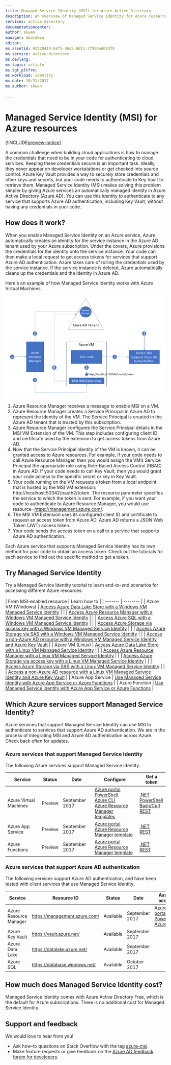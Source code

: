 ```yaml
---
title: Managed Service Identity (MSI) for Azure Active Directory
description: An overview of Managed Service Identity for Azure resources.
services: active-directory
documentationcenter: 
author: skwan
manager: mbaldwin
editor: 
ms.assetid: 0232041d-b8f5-4bd2-8d11-27999ad69370
ms.service: active-directory
ms.devlang: 
ms.topic: article
ms.tgt_pltfrm: 
ms.workload: identity
ms.date: 10/31/2017
ms.author: skwan

---
```


#  Managed Service Identity (MSI) for Azure resources

[!INCLUDE[preview-notice](../../includes/active-directory-msi-preview-notice.md)]

A common challenge when building cloud applications is how to manage the credentials that need to be in your code for authenticating to cloud services. Keeping these credentials secure is an important task. Ideally, they never appear on developer workstations or get checked into source control. Azure Key Vault provides a way to securely store credentials and other keys and secrets, but your code needs to authenticate to Key Vault to retrieve them. Managed Service Identity (MSI) makes solving this problem simpler by giving Azure services an automatically managed identity in Azure Active Directory (Azure AD). You can use this identity to authenticate to any service that supports Azure AD authentication, including Key Vault, without having any credentials in your code.

## How does it work?

When you enable Managed Service Identity on an Azure service, Azure automatically creates an identity for the service instance in the Azure AD tenant used by your Azure subscription.  Under the covers, Azure provisions the credentials for the identity onto the service instance.  Your code can then make a local request to get access tokens for services that support Azure AD authentication.  Azure takes care of rolling the credentials used by the service instance.  If the service instance is deleted, Azure automatically cleans up the credentials and the identity in Azure AD.

Here's an example of how Managed Service Identity works with Azure Virtual Machines.

![Virtual Machine MSI example](./media/msi-vm-example.png)

1. Azure Resource Manager receives a message to enable MSI on a VM.
2. Azure Resource Manager creates a Service Principal in Azure AD to represent the identity of the VM. The Service Principal is created in the Azure AD tenant that is trusted by this subscription.
3. Azure Resource Manager configures the Service Principal details in the MSI VM Extension of the VM.  This step includes configuring client ID and certificate used by the extension to get access tokens from Azure AD.
4. Now that the Service Principal identity of the VM is known, it can be granted access to Azure resources.  For example, if your code needs to call Azure Resource Manager, then you would assign the VM’s Service Principal the appropriate role using Role-Based Access Control (RBAC) in Azure AD.  If your code needs to call Key Vault, then you would grant your code access to the specific secret or key in Key Vault.
5. Your code running on the VM requests a token from a local endpoint that is hosted by the MSI VM extension:  http://localhost:50342/oauth2/token.  The resource parameter specifies the service to which the token is sent. For example, if you want your code to authenticate to Azure Resource Manager, you would use resource=https://management.azure.com/.
6. The MSI VM Extension uses its configured client ID and certificate to request an access token from Azure AD.  Azure AD returns a JSON Web Token (JWT) access token.
7. Your code sends the access token on a call to a service that supports Azure AD authentication.

Each Azure service that supports Managed Service Identity has its own method for your code to obtain an access token. Check out the tutorials for each service to find out the specific method to get a token.

## Try Managed Service Identity

Try a Managed Service Identity tutorial to learn end-to-end scenarios for accessing different Azure resources:
<br><br>
| From MSI-enabled resource | Learn how to |
| ------- | -------- |
| Azure VM (Windows) | [Access Azure Data Lake Store with a Windows VM Managed Service Identity](msi-tutorial-windows-vm-access-datalake.md) |
|                    | [Access Azure Resource Manager with a Windows VM Managed Service Identity](msi-tutorial-windows-vm-access-arm.md) |
|                    | [Access Azure SQL with a Windows VM Managed Service Identity](msi-tutorial-windows-vm-access-sql.md) |
|                    | [Access Azure Storage via access key with a Windows VM Managed Service Identity](msi-tutorial-windows-vm-access-storage.md) |
|                    | [Access Azure Storage via SAS with a Windows VM Managed Service Identity](msi-tutorial-windows-vm-access-storage-sas.md) |
|                    | [Access a non-Azure AD resource with a Windows VM Managed Service Identity and Azure Key Vault](msi-tutorial-windows-vm-access-nonaad.md) |
| Azure VM (Linux)   | [Access Azure Data Lake Store with a Linux VM Managed Service Identity](msi-tutorial-linux-vm-access-datalake.md) |
|                    | [Access Azure Resource Manager with a Linux VM Managed Service Identity](msi-tutorial-linux-vm-access-arm.md) |
|                    | [Access Azure Storage via access key with a Linux VM Managed Service Identity](msi-tutorial-linux-vm-access-storage.md) |
|                    | [Access Azure Storage via SAS with a Linux VM Managed Service Identity](msi-tutorial-linux-vm-access-storage-sas.md) |
|                    | [Access a non-Azure AD resource with a Linux VM Managed Service Identity and Azure Key Vault](msi-tutorial-linux-vm-access-nonaad.md) |
| Azure App Service  | [Use Managed Service Identity with Azure App Service or Azure Functions](/azure/app-service/app-service-managed-service-identity) |
| Azure Function     | [Use Managed Service Identity with Azure App Service or Azure Functions](/azure/app-service/app-service-managed-service-identity) |

## Which Azure services support Managed Service Identity?

Azure services that support Managed Service Identity can use MSI to authenticate to services that support Azure AD authentication.  We are in the process of integrating MSI and Azure AD authentication across Azure.  Check back often for updates.

### Azure services that support Managed Service Identity

The following Azure services support Managed Service Identity.

| Service | Status | Date | Configure | Get a token |
| ------- | ------ | ---- | --------- | ----------- |
| Azure Virtual Machines | Preview | September 2017 | [Azure portal](msi-qs-configure-portal-windows-vm.md)<br>[PowerShell](msi-qs-configure-powershell-windows-vm.md)<br>[Azure CLI](msi-qs-configure-cli-windows-vm.md)<br>[Azure Resource Manager templates](msi-qs-configure-template-windows-vm.md) | [.NET](msi-how-to-get-access-token-using-msi.md#net)<br>[PowerShell](msi-how-to-get-access-token-using-msi.md#azure-powershell-token)<br>[Bash/Curl](msi-how-to-get-access-token-using-msi.md#bashcurl)<br>[REST](msi-how-to-get-access-token-using-msi.md#rest) |
| Azure App Service | Preview | September 2017 | [Azure portal](/azure/app-service/app-service-managed-service-identity#using-the-azure-portal)<br>[Azure Resource Manager template](/azure/app-service/app-service-managed-service-identity#using-an-azure-resource-manager-template) | [.NET](/azure/app-service/app-service-managed-service-identity#asal)<br>[REST](/azure/app-service/app-service-managed-service-identity#using-the-rest-protocol) |
| Azure Functions | Preview | September 2017 | [Azure portal](/azure/app-service/app-service-managed-service-identity#using-the-azure-portal)<br>[Azure Resource Manager template](/azure/app-service/app-service-managed-service-identity#using-an-azure-resource-manager-template) | [.NET](/azure/app-service/app-service-managed-service-identity#asal)<br>[REST](/azure/app-service/app-service-managed-service-identity#using-the-rest-protocol) |

### Azure services that support Azure AD authentication

The following services support Azure AD authentication, and have been tested with client services that use Managed Service Identity.

| Service | Resource ID | Status | Date | Assign access |
| ------- | ----------- | ------ | ---- | ------------- |
| Azure Resource Manager | https://management.azure.com/ | Available | September 2017 | [Azure portal](msi-howto-assign-access-portal.md) <br>[PowerShell](msi-howto-assign-access-powershell.md) <br>[Azure CLI](msi-howto-assign-access-CLI.md) |
| Azure Key Vault | https://vault.azure.net/ | Available | September 2017 | |
| Azure Data Lake | https://datalake.azure.net/ | Available | September 2017 | |
| Azure SQL | https://database.windows.net/ | Available | October 2017 | |

## How much does Managed Service Identity cost?

Managed Service Identity comes with Azure Active Directory Free, which is the default for Azure subscriptions.  There is no additional cost for Managed Service Identity.

## Support and feedback

We would love to hear from you!

* Ask how-to questions on Stack Overflow with the tag [azure-msi](http://stackoverflow.com/questions/tagged/azure-msi).
* Make feature requests or give feedback on the [Azure AD feedback forum for developers](https://feedback.azure.com/forums/169401-azure-active-directory/category/164757-developer-experiences).






